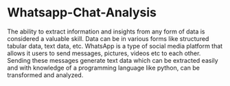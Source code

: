 # Whatsapp-Chat-Analysis

The ability to extract information and insights from any form of data is considered a valuable skill. Data can be in various forms like structured tabular data, text data, etc. WhatsApp is a type of social media platform that allows it users to send messages, pictures, videos etc to each other. Sending these messages generate text data which can be extracted easily and with knowledge of a programming language like python, can be transformed and analyzed.
